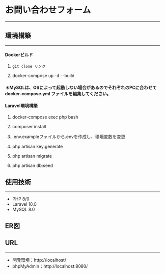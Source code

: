 # お問い合わせフォーム

---


## 環境構築

---


#### Dockerビルド


 1. `git clone リンク`

 2. docker-compose up -d --build


#### ＊MySQLは、OSによって起動しない場合があるのでそれぞれのPCに合わせて docker-compose.yml ファイルを編集してください。


#### Laravel環境構築


 1. docker-compose exec php bash

 2. composer install

 3. .env.exampleファイルから.envを作成し、環境変数を変更

 4. php artisan key:generate

 5. php artisan migrate

 6. php artisan db:seed


## 使用技術

---


 - PHP 8/0
 - Laravel 10.0
 - MySQL 8.0

## ER図




## URL

---


 - 開発環境：http://localhost/
 - phpMyAdmin：http://localhost:8080/